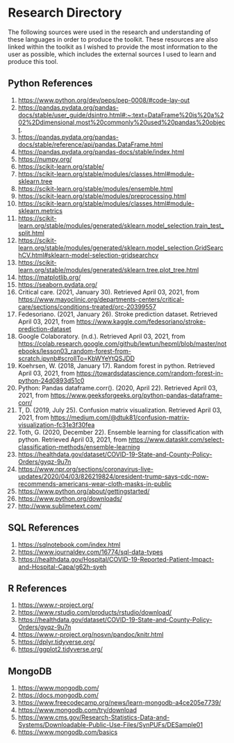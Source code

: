 # Research Directory

The following sources were used in the research and understanding of these languages in order to produce the toolkit. These resources are also linked within the toolkit as I wished to provide the most information to the user as possible, which includes the external sources I used to learn and produce this tool. 

## Python References

1. https://www.python.org/dev/peps/pep-0008/#code-lay-out
2. https://pandas.pydata.org/pandas-docs/stable/user_guide/dsintro.html#:~:text=DataFrame%20is%20a%202%2Ddimensional,most%20commonly%20used%20pandas%20object.
3. https://pandas.pydata.org/pandas-docs/stable/reference/api/pandas.DataFrame.html
4. https://pandas.pydata.org/pandas-docs/stable/index.html
5. https://numpy.org/
6. https://scikit-learn.org/stable/
7. https://scikit-learn.org/stable/modules/classes.html#module-sklearn.tree
8. https://scikit-learn.org/stable/modules/ensemble.html
9. https://scikit-learn.org/stable/modules/preprocessing.html
10. https://scikit-learn.org/stable/modules/classes.html#module-sklearn.metrics
11. https://scikit-learn.org/stable/modules/generated/sklearn.model_selection.train_test_split.html
12. https://scikit-learn.org/stable/modules/generated/sklearn.model_selection.GridSearchCV.html#sklearn-model-selection-gridsearchcv
13. https://scikit-learn.org/stable/modules/generated/sklearn.tree.plot_tree.html
14. https://matplotlib.org/
15. https://seaborn.pydata.org/
16. Critical care. (2021, January 30). Retrieved April 03, 2021, from https://www.mayoclinic.org/departments-centers/critical-care/sections/conditions-treated/orc-20399557
17. Fedesoriano. (2021, January 26). Stroke prediction dataset. Retrieved April 03, 2021, from https://www.kaggle.com/fedesoriano/stroke-prediction-dataset
18. Google Colaboratory. (n.d.). Retrieved April 03, 2021, from https://colab.research.google.com/github/lewtun/hepml/blob/master/notebooks/lesson03_random-forest-from-scratch.ipynb#scrollTo=KbWYeYtQSJDD
19. Koehrsen, W. (2018, January 17). Random forest in python. Retrieved April 03, 2021, from https://towardsdatascience.com/random-forest-in-python-24d0893d51c0
20. Python: Pandas dataframe.corr(). (2020, April 22). Retrieved April 03, 2021, from https://www.geeksforgeeks.org/python-pandas-dataframe-corr/
21. T, D. (2019, July 25). Confusion matrix visualization. Retrieved April 03, 2021, from https://medium.com/@dtuk81/confusion-matrix-visualization-fc31e3f30fea
22. Toth, G. (2020, December 22). Ensemble learning for classification with python. Retrieved April 03, 2021, from https://www.datasklr.com/select-classification-methods/ensemble-learning
23. https://healthdata.gov/dataset/COVID-19-State-and-County-Policy-Orders/gyqz-9u7n
24. https://www.npr.org/sections/coronavirus-live-updates/2020/04/03/826219824/president-trump-says-cdc-now-recommends-americans-wear-cloth-masks-in-public
25. https://www.python.org/about/gettingstarted/
26. https://www.python.org/downloads/
27. http://www.sublimetext.com/

## SQL References

1. https://sqlnotebook.com/index.html
2. https://www.journaldev.com/16774/sql-data-types
3. https://healthdata.gov/Hospital/COVID-19-Reported-Patient-Impact-and-Hospital-Capa/g62h-syeh

## R References

1. https://www.r-project.org/
2. https://www.rstudio.com/products/rstudio/download/
3. https://healthdata.gov/dataset/COVID-19-State-and-County-Policy-Orders/gyqz-9u7n
4. https://www.r-project.org/nosvn/pandoc/knitr.html
5. https://dplyr.tidyverse.org/
6. https://ggplot2.tidyverse.org/

## MongoDB

1. https://www.mongodb.com/
2. https://docs.mongodb.com/
3. https://www.freecodecamp.org/news/learn-mongodb-a4ce205e7739/
4. https://www.mongodb.com/try/download
5. https://www.cms.gov/Research-Statistics-Data-and-Systems/Downloadable-Public-Use-Files/SynPUFs/DESample01
6. https://www.mongodb.com/basics
